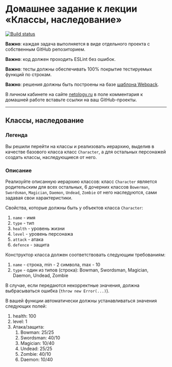 # Домашнее задание к лекции «Классы, наследование»

[![Build status](https://ci.appveyor.com/api/projects/status/heb9g1k2vryo1qud?svg=true)](https://ci.appveyor.com/project/darknessdizi/javascript-5-classes-inheritance)

**Важно**: каждая задача выполняется в виде отдельного проекта с собственным GitHub репозиторием.

**Важно**: код должен проходить ESLint без ошибок.

**Важно**: тесты должны обеспечивать 100% покрытие тестируемых функций по строкам.

**Важно**: решения должны быть построены на базе [шаблона Webpack](/ci-template).

В личном кабинете на сайте [netology.ru](http://netology.ru/) в поле комментария к домашней работе вставьте ссылки на ваш GitHub-проекты.

---

## Классы, наследование

### Легенда

Вы решили перейти на классы и реализовать иерархию, выделив в качестве базового класса класс `Character`, а для остальных персонажей создать классы, наследующиеся от него.

### Описание

Реализуйте описанную иерархию классов: класс `Character` является родительским для всех остальных, 6 дочерних классов `Bowerman`, `Swordsman`, `Magician`, `Daemon`, `Undead`, `Zombie` от него наследуются, сами задавая свои характеристики.

Свойства, которые должны быть у объектов класса `Character`:
1. `name` - имя
1. `type` - тип
1. `health` - уровень жизни
1. `level` - уровень персонажа
1. `attack` - атака
1. `defence` - защита

Конструктор класса должен соответствовать следующим требованиям:
1. `name` - строка, min - 2 символа, max - 10
1. `type` - один из типов (строка): Bowman, Swordsman, Magician, Daemon, Undead, Zombie

В случае, если передаются некорректные значения, должна выбрасываться ошибка (`throw new Error(...)`).

В вашей функции автоматически должны устанавливаться значения следующих полей:
1. health: 100
1. level: 1
1. Атака/защита:
    1. Bowman: 25/25
    1. Swordsman: 40/10
    1. Magician: 10/40
    1. Undead: 25/25
    1. Zombie: 40/10
    1. Daemon: 10/40
